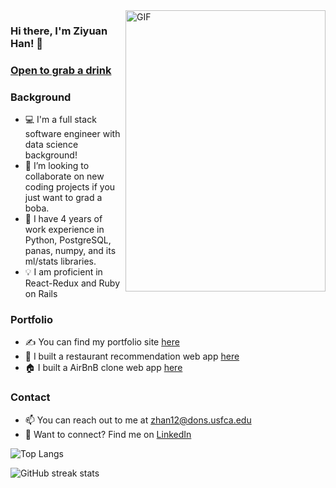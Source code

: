 <img align="right" alt="GIF" src="./gifs/g.gif" width="320" height="450" />

### Hi there, I'm Ziyuan Han! 👋


### [Open to grab a drink][linkedin]

### Background
- 💻 I'm a full stack software engineer with data science background!
- :rocket: I’m looking to collaborate on new coding projects if you just want to grad a boba.
- 🌟 I have 4 years of work experience in Python, PostgreSQL, panas, numpy, and its ml/stats libraries.
- 💡 I am proficient in React-Redux and Ruby on Rails

### Portfolio
- ✍ You can find my portfolio site [here][portfolio]
- 🥘 I built a restaurant recommendation web app [here][singed]
- 🏠 I built a AirBnB clone web app [here][airbbb]

### Contact
- 📫 You can reach out to me at zhan12@dons.usfca.edu
- 🔗 Want to connect? Find me on [LinkedIn][linkedin]

<!-- ### Stats -->
<!-- ![Byron's GitHub stats](https://github-readme-stats-sigma-five.vercel.app/api?username=ByronHan333&show_icons=true&theme=default) -->
![Top Langs](https://github-readme-stats.vercel.app/api/top-langs/?username=ByronHan333&layout=compact)
<!-- [![Top Langs](https://github-readme-stats.vercel.app/api/top-langs/?username=ByronHan333&layout=compact)] -->
<!-- (https://github.com/anuraghazra/github-readme-stats) -->
<!-- ![GitHub stats](https://github-readme-stats.vercel.app/api?username=ByronHan333&show_icons=true)   -->

![GitHub streak stats](https://github-readme-streak-stats.herokuapp.com/?user=ByronHan333)


[linkedin]: https://www.linkedin.com/in/ziyuan-byron-han/
[portfolio]: https://www.ziyuanhan.com/
[angellist]: https://angel.co/u/byron-han-2
[singed]: https://singed-yhra.onrender.com/
[airbbb]: https://airbbb-1zn2.onrender.com/
